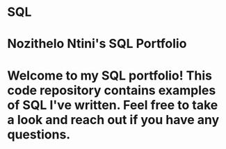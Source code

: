 # SQL
# Nozithelo Ntini's SQL Portfolio 

# Welcome to my SQL portfolio! This code repository contains examples of SQL I've written. Feel free to take a look and reach out if you have any questions.
